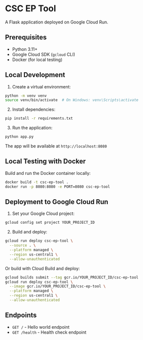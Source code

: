 # CSC EP Tool

A Flask application deployed on Google Cloud Run.

## Prerequisites

- Python 3.11+
- Google Cloud SDK (`gcloud` CLI)
- Docker (for local testing)

## Local Development

1. Create a virtual environment:
```bash
python -m venv venv
source venv/bin/activate  # On Windows: venv\Scripts\activate
```

2. Install dependencies:
```bash
pip install -r requirements.txt
```

3. Run the application:
```bash
python app.py
```

The app will be available at `http://localhost:8080`

## Local Testing with Docker

Build and run the Docker container locally:

```bash
docker build -t csc-ep-tool .
docker run -p 8080:8080 -e PORT=8080 csc-ep-tool
```

## Deployment to Google Cloud Run

1. Set your Google Cloud project:
```bash
gcloud config set project YOUR_PROJECT_ID
```

2. Build and deploy:
```bash
gcloud run deploy csc-ep-tool \
  --source . \
  --platform managed \
  --region us-central1 \
  --allow-unauthenticated
```

Or build with Cloud Build and deploy:
```bash
gcloud builds submit --tag gcr.io/YOUR_PROJECT_ID/csc-ep-tool
gcloud run deploy csc-ep-tool \
  --image gcr.io/YOUR_PROJECT_ID/csc-ep-tool \
  --platform managed \
  --region us-central1 \
  --allow-unauthenticated
```

## Endpoints

- `GET /` - Hello world endpoint
- `GET /health` - Health check endpoint
